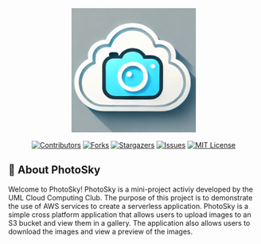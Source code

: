 <div align="center">
  <img src="photosky/public/PhotoSky.png" alt="PhotoSky" width="250" height="250">
</div>

<div align="center">

[![Contributors](https://img.shields.io/github/contributors/UMLCloudComputing/photosky.svg?style=for-the-badge)](https://github.com/UMLCloudComputing/photosky/graphs/contributors)
[![Forks](https://img.shields.io/github/forks/UMLCloudComputing/photosky.svg?style=for-the-badge)](https://github.com/UMLCloudComputing/photosky/network/members)
[![Stargazers](https://img.shields.io/github/stars/UMLCloudComputing/photosky.svg?style=for-the-badge)](https://github.com/UMLCloudComputing/photosky/stargazers)
[![Issues](https://img.shields.io/github/issues/UMLCloudComputing/photosky.svg?style=for-the-badge)](https://github.com/UMLCloudComputing/photosky/issues)
[![MIT License](https://img.shields.io/github/license/UMLCloudComputing/photosky.svg?style=for-the-badge)](https://github.com/UMLCloudComputing/photosky/blob/master/LICENSE)
</div>

## 📘 About PhotoSky

Welcome to PhotoSky! PhotoSky is a mini-project activiy developed by the UML Cloud Computing Club. The purpose of this project is to demonstrate the use of AWS services to create a serverless application. PhotoSky is a simple cross platform application that allows users to upload images to an S3 bucket and view them in a gallery. The application also allows users to download the images and view a preview of the images.